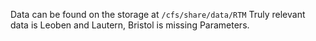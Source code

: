 Data can be found on the storage at 
`/cfs/share/data/RTM`
Truly relevant data is Leoben and Lautern, Bristol is missing Parameters.
